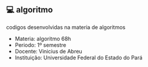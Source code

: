 ##  💻 algoritmo
 codigos desenvolvidas na materia de algoritmos

* Materia: algoritmo 68h
* Periodo: 1º semestre
* Docente: Vinicius de Abreu
* Instituição: Universidade Federal do Estado do Pará
